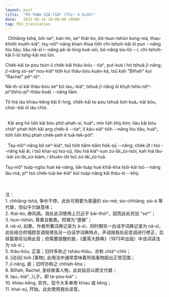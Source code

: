 ```yaml
---
layout: post
title:  "PÓ-THAH SIÂ-YIÁᴺ (Tŏiⁿ 4 hio̍h)"
date:   2022-06-16 18:00:00 +0800
tag: PUJ_translation
---
```


<section class="PUJ">

<!-- The wife may be divorced for scolding, barrenness, lasciviousness, leprosy, disobedience to her husband's parents, and thieving; but all these causes are null when her parents are not alive to receive her back again. -->
&nbsp;&nbsp;Chhiâng-tshá, bŏi-seⁿ, kan-îm, seⁿ thái-ko, bô-tsun-tshûn kong-má, thau-khio̍h mue̍h-kiăⁿ, tsṳ-niôⁿ-nâng khan-thua tio̍h chí-tshoh-kâi ŏi pun --nâng hiu tiāu; liáu nâ-sĭ i--nâng pĕ-âi lóng kuè-sin, bô-nâng siu-liû --i, chí-tshoh-kâi lí-iû tsn̂g-kâi mó lŭn.

<!-- A man cannot have more than one wife, but he may take concubines, whose children are legally subject to the authority of the wife, as Bilhah's were to Rachel. -->
Che̍k-kâi ta-pou tsún ŭ che̍k-kâi thâu-bóu --tiaⁿ, put-kuè i hó tshuā jī-nâng; jī-nâng só-seⁿ nou-kiáⁿ tio̍h kui thâu-bóu kuán-kà, tsŭ kah "Bilhah" kui "Rachel" pêⁿ-iōⁿ.

<!-- Public opinion does not, however, justify the taking of a concubine except when the wife has borne no sons. -->
Nâ-m̆-sĭ kâi thâu-bóu seⁿ bô tau₊-kiáⁿ, tshuā jī-nâng ŏi khṳh tshù-nŏⁿ-piⁿ(tshù-piⁿ-thâu-bué) --nâng liām.

<!-- In regions where the people are very poor, it is uncommon for a man to have more than one wife. -->
Tŏ hiá iáu khiau-kêng kâi tī-hng, che̍k-kâi ta-pou tshuā tioh kuá₊-kâi bóu, chiá--kâi ŏi iáu chió.

<br>
<!-- A husband may beat his wife to death, and go unpunished; but a wife who strikes her husband a single blow may be divorced, and beaten a hundred blows with the heavy bamboo. -->
&nbsp;&nbsp;Kâi ang hó lia̍h kâi bóu phit-phah-sí, huáⁿ₊ mín lia̍h khṳ̀ kìm; liáu kâi bóu chiàⁿ phah tio̍h kâi ang che̍k-ē --tiaⁿ, li káu-siâⁿ tio̍h --nâng hiu tiāu, huáⁿ₊ tio̍h lia̍h khṳ̀ phah che̍k-peh ē tuā-tek-póiⁿ.
<br>

<!-- As long as a woman is childless, she serves; as soon as she becomes a mother, she begins to rule, and her dominion increases perpetually with the number of her descendants and the diminution of her elders. -->
&nbsp;&nbsp;Tsṳ-niôⁿ-nâng bô seⁿ-kiáⁿ, tsŭ tio̍h tiām-tiām ho̍k-sṳ̆ --nâng; che̍k-jît i tsò --nâng kâi âi, i tsŭ khai-sṳ́ tsú-sṳ̄, liáu hiá kiáⁿ-sun zú-lâi_zú-tsōi, kah hiá lău--kâi zú-lâi_zú-kiám, i khuân-la̍t tsŭ zú-lâi_zú-tuā.

<!-- Married at fifteen, she is often a great-grandmother at sixty, and the head of a household of some dozens of persons. -->
Tsṳ-niôⁿ tsa̍p-ngŏu huè kè-nâng, la̍k-tsa̍p huè khiă-kha tsōi-kâi tsò --nâng lău-má, pìⁿ tsò che̍k-tuā-ke-kiáⁿ kúi-tsa̍p-nâng kâi thâu-ló --khṳ̀.

<br>
<br>
注：<br>
1. chhiâng-tshá, 争吵不停。此处可用更为普遍的 sio-mē; sio-chhiâng; sio-à 等代替，但似乎欠缺意味；<br>
2. thái-ko, 麻风病。我处此词使用上已近乎 bái-thóiⁿ，因而此处另加 "seⁿ"；<br>
3. tsun-tshûn, 尊重且敬畏。照理为“遵循”；<br>
4. nâ-sĭ, 如果。作者所著词典记录为 ā-sĭ，同时期另一白话字词典记录为 nă-sĭ，此处结合府城腔变调规律及另一白话字词典特点，声调按我处前变调进行修正，后续篇章将沿用此音；但需要提醒的是，《厦英大辞典》（1873年出版）中该词读法为 nā-sī；<br>
5. thâu-bóu, 正室；旧时多称之 tsháu-thâu，亦称 chiàⁿ-chhi；<br>
6. [动词] tioh [事物], 此用法中通常意味着所指事物超出正常范围；<br>
7. jī-nâng, 妾；旧时亦称之 chhiah-kha；<br>
8. Bilhah, Rachel, 圣经故事人物，此处姑且以原文代替；<br>
9. tau₊-kiáⁿ, 儿子。即 ta-pou-kiáⁿ；<br>
10. khiau-kêng, 贫穷。现今大多单用 khiau 或 kêng；<br>
11. khai-sṳ́, 开始。此处使用我处读音。<br>

</section>

